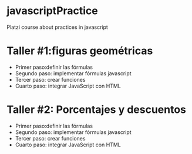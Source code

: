 # javascriptPractice
Platzi course about practices in javascript

# Taller #1:figuras geométricas

- Primer paso:definir las fórmulas
- Segundo paso: implementar fórmulas javascript
- Tercer paso: crear funciones
- Cuarto paso: integrar JavaScript con HTML


# Taller #2: Porcentajes y descuentos
- Primer paso:definir las fórmulas
- Segundo paso: implementar fórmulas javascript
- Tercer paso: crear funciones
- Cuarto paso: integrar JavaScript con HTML